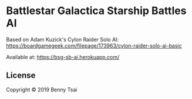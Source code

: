 # Battlestar Galactica Starship Battles AI

Based on Adam Kuzick's Cylon Raider Solo AI: https://boardgamegeek.com/filepage/173963/cylon-raider-solo-ai-basic

Available at: https://bsg-sb-ai.herokuapp.com/

## License

Copyright © 2019 Benny Tsai
